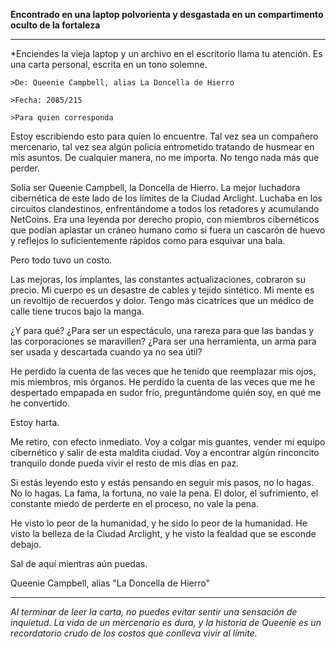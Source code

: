**Encontrado en una laptop polvorienta y desgastada en un compartimento oculto de la fortaleza**

---

\*Enciendes la vieja laptop y un archivo en el escritorio llama tu atención. Es una carta personal, escrita en un tono solemne.

`>De: Queenie Campbell, alias La Doncella de Hierro`

`>Fecha: 2085/215`

`>Para quien corresponda`

Estoy escribiendo esto para quien lo encuentre. Tal vez sea un compañero mercenario, tal vez sea algún policía entrometido tratando de husmear en mis asuntos. De cualquier manera, no me importa. No tengo nada más que perder.

Solía ser Queenie Campbell, la Doncella de Hierro. La mejor luchadora cibernética de este lado de los límites de la Ciudad Arclight. Luchaba en los circuitos clandestinos, enfrentándome a todos los retadores y acumulando NetCoins. Era una leyenda por derecho propio, con miembros cibernéticos que podían aplastar un cráneo humano como si fuera un cascarón de huevo y reflejos lo suficientemente rápidos como para esquivar una bala.

Pero todo tuvo un costo.

Las mejoras, los implantes, las constantes actualizaciones, cobraron su precio. Mi cuerpo es un desastre de cables y tejido sintético. Mi mente es un revoltijo de recuerdos y dolor. Tengo más cicatrices que un médico de calle tiene trucos bajo la manga.

¿Y para qué? ¿Para ser un espectáculo, una rareza para que las bandas y las corporaciones se maravillen? ¿Para ser una herramienta, un arma para ser usada y descartada cuando ya no sea útil?

He perdido la cuenta de las veces que he tenido que reemplazar mis ojos, mis miembros, mis órganos. He perdido la cuenta de las veces que me he despertado empapada en sudor frío, preguntándome quién soy, en qué me he convertido.

Estoy harta.

Me retiro, con efecto inmediato. Voy a colgar mis guantes, vender mi equipo cibernético y salir de esta maldita ciudad. Voy a encontrar algún rinconcito tranquilo donde pueda vivir el resto de mis días en paz.

Si estás leyendo esto y estás pensando en seguir mis pasos, no lo hagas. No lo hagas. La fama, la fortuna, no vale la pena. El dolor, el sufrimiento, el constante miedo de perderte en el proceso, no vale la pena.

He visto lo peor de la humanidad, y he sido lo peor de la humanidad. He visto la belleza de la Ciudad Arclight, y he visto la fealdad que se esconde debajo.

Sal de aquí mientras aún puedas.

Queenie Campbell, alias "La Doncella de Hierro"

---

_Al terminar de leer la carta, no puedes evitar sentir una sensación de inquietud. La vida de un mercenario es dura, y la historia de Queenie es un recordatorio crudo de los costos que conlleva vivir al límite._
